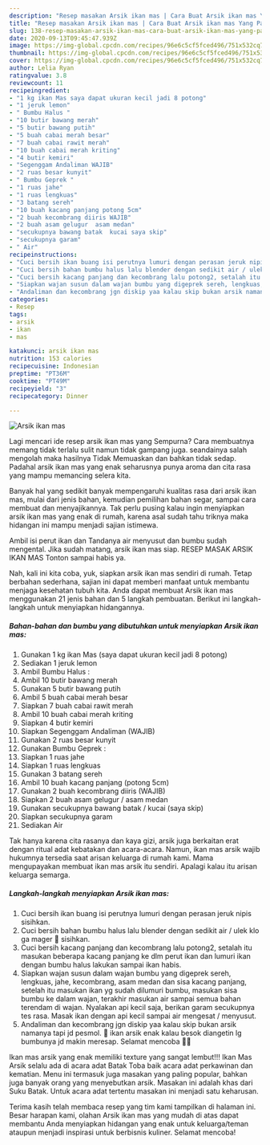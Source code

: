 ```yaml
---
description: "Resep masakan Arsik ikan mas | Cara Buat Arsik ikan mas Yang Paling Enak"
title: "Resep masakan Arsik ikan mas | Cara Buat Arsik ikan mas Yang Paling Enak"
slug: 138-resep-masakan-arsik-ikan-mas-cara-buat-arsik-ikan-mas-yang-paling-enak
date: 2020-09-13T09:45:47.939Z
image: https://img-global.cpcdn.com/recipes/96e6c5cf5fced496/751x532cq70/arsik-ikan-mas-foto-resep-utama.jpg
thumbnail: https://img-global.cpcdn.com/recipes/96e6c5cf5fced496/751x532cq70/arsik-ikan-mas-foto-resep-utama.jpg
cover: https://img-global.cpcdn.com/recipes/96e6c5cf5fced496/751x532cq70/arsik-ikan-mas-foto-resep-utama.jpg
author: Lelia Ryan
ratingvalue: 3.8
reviewcount: 11
recipeingredient:
- "1 kg ikan Mas saya dapat ukuran kecil jadi 8 potong"
- "1 jeruk lemon"
- " Bumbu Halus "
- "10 butir bawang merah"
- "5 butir bawang putih"
- "5 buah cabai merah besar"
- "7 buah cabai rawit merah"
- "10 buah cabai merah kriting"
- "4 butir kemiri"
- "Segenggam Andaliman WAJIB"
- "2 ruas besar kunyit"
- " Bumbu Geprek "
- "1 ruas jahe"
- "1 ruas lengkuas"
- "3 batang sereh"
- "10 buah kacang panjang potong 5cm"
- "2 buah kecombrang diiris WAJIB"
- "2 buah asam gelugur  asam medan"
- "secukupnya bawang batak  kucai saya skip"
- "secukupnya garam"
- " Air"
recipeinstructions:
- "Cuci bersih ikan buang isi perutnya lumuri dengan perasan jeruk nipis sisihkan."
- "Cuci bersih bahan bumbu halus lalu blender dengan sedikit air / ulek klo ga mager 🤭 sisihkan."
- "Cuci bersih kacang panjang dan kecombrang lalu potong2, setalah itu masukan beberapa kacang panjang ke dlm perut ikan dan lumuri ikan dengan bumbu halus lakukan sampai ikan habis."
- "Siapkan wajan susun dalam wajan bumbu yang digeprek sereh, lengkuas, jahe, kecombrang, asam medan dan sisa kacang panjang, setelah itu masukan ikan yg sudah dilumuri bumbu, masukan sisa bumbu ke dalam wajan, terakhir masukan air sampai semua bahan terendam di wajan. Nyalakan api kecil saja, berikan garam secukupnya tes rasa. Masak ikan dengan api kecil sampai air mengesat / menyusut."
- "Andaliman dan kecombrang jgn diskip yaa kalau skip bukan arsik namanya tapi jd pesmol. 🤣 ikan arsik enak kalau besok diangetin lg bumbunya jd makin meresap. Selamat mencoba 💜💜"
categories:
- Resep
tags:
- arsik
- ikan
- mas

katakunci: arsik ikan mas 
nutrition: 153 calories
recipecuisine: Indonesian
preptime: "PT36M"
cooktime: "PT49M"
recipeyield: "3"
recipecategory: Dinner

---
```



![Arsik ikan mas](https://img-global.cpcdn.com/recipes/96e6c5cf5fced496/751x532cq70/arsik-ikan-mas-foto-resep-utama.jpg)

Lagi mencari ide resep arsik ikan mas yang Sempurna? Cara membuatnya memang tidak terlalu sulit namun tidak gampang juga. seandainya salah mengolah maka hasilnya Tidak Memuaskan dan bahkan tidak sedap. Padahal arsik ikan mas yang enak seharusnya punya aroma dan cita rasa yang mampu memancing selera kita.

Banyak hal yang sedikit banyak mempengaruhi kualitas rasa dari arsik ikan mas, mulai dari jenis bahan, kemudian pemilihan bahan segar, sampai cara membuat dan menyajikannya. Tak perlu pusing kalau ingin menyiapkan arsik ikan mas yang enak di rumah, karena asal sudah tahu triknya maka hidangan ini mampu menjadi sajian istimewa.

Ambil isi perut ikan dan Tandanya air menyusut dan bumbu sudah mengental. Jika sudah matang, arsik ikan mas siap. RESEP MASAK ARSIK IKAN MAS Tonton sampai habis ya.


Nah, kali ini kita coba, yuk, siapkan arsik ikan mas sendiri di rumah. Tetap berbahan sederhana, sajian ini dapat memberi manfaat untuk membantu menjaga kesehatan tubuh kita. Anda dapat membuat Arsik ikan mas menggunakan 21 jenis bahan dan 5 langkah pembuatan. Berikut ini langkah-langkah untuk menyiapkan hidangannya.

<!--inarticleads1-->

##### Bahan-bahan dan bumbu yang dibutuhkan untuk menyiapkan Arsik ikan mas:

1. Gunakan 1 kg ikan Mas (saya dapat ukuran kecil jadi 8 potong)
1. Sediakan 1 jeruk lemon
1. Ambil  Bumbu Halus :
1. Ambil 10 butir bawang merah
1. Gunakan 5 butir bawang putih
1. Ambil 5 buah cabai merah besar
1. Siapkan 7 buah cabai rawit merah
1. Ambil 10 buah cabai merah kriting
1. Siapkan 4 butir kemiri
1. Siapkan Segenggam Andaliman (WAJIB)
1. Gunakan 2 ruas besar kunyit
1. Gunakan  Bumbu Geprek :
1. Siapkan 1 ruas jahe
1. Siapkan 1 ruas lengkuas
1. Gunakan 3 batang sereh
1. Ambil 10 buah kacang panjang (potong 5cm)
1. Gunakan 2 buah kecombrang diiris (WAJIB)
1. Siapkan 2 buah asam gelugur / asam medan
1. Gunakan secukupnya bawang batak / kucai (saya skip)
1. Siapkan secukupnya garam
1. Sediakan  Air


Tak hanya karena cita rasanya dan kaya gizi, arsik juga berkaitan erat dengan ritual adat kebatakan dan acara-acara. Namun, ikan mas arsik wajib hukumnya tersedia saat arisan keluarga di rumah kami. Mama mengupayakan membuat ikan mas arsik itu sendiri. Apalagi kalau itu arisan keluarga semarga. 

<!--inarticleads2-->

##### Langkah-langkah menyiapkan Arsik ikan mas:

1. Cuci bersih ikan buang isi perutnya lumuri dengan perasan jeruk nipis sisihkan.
1. Cuci bersih bahan bumbu halus lalu blender dengan sedikit air / ulek klo ga mager 🤭 sisihkan.
1. Cuci bersih kacang panjang dan kecombrang lalu potong2, setalah itu masukan beberapa kacang panjang ke dlm perut ikan dan lumuri ikan dengan bumbu halus lakukan sampai ikan habis.
1. Siapkan wajan susun dalam wajan bumbu yang digeprek sereh, lengkuas, jahe, kecombrang, asam medan dan sisa kacang panjang, setelah itu masukan ikan yg sudah dilumuri bumbu, masukan sisa bumbu ke dalam wajan, terakhir masukan air sampai semua bahan terendam di wajan. Nyalakan api kecil saja, berikan garam secukupnya tes rasa. Masak ikan dengan api kecil sampai air mengesat / menyusut.
1. Andaliman dan kecombrang jgn diskip yaa kalau skip bukan arsik namanya tapi jd pesmol. 🤣 ikan arsik enak kalau besok diangetin lg bumbunya jd makin meresap. Selamat mencoba 💜💜


Ikan mas arsik yang enak memiliki texture yang sangat lembut!!! Ikan Mas Arsik selalu ada di acara adat Batak Toba baik acara adat perkawinan dan kematian. Menu ini termasuk juga masakan yang paling popular, bahkan juga banyak orang yang menyebutkan arsik. Masakan ini adalah khas dari Suku Batak. Untuk acara adat tertentu masakan ini menjadi satu keharusan. 

Terima kasih telah membaca resep yang tim kami tampilkan di halaman ini. Besar harapan kami, olahan Arsik ikan mas yang mudah di atas dapat membantu Anda menyiapkan hidangan yang enak untuk keluarga/teman ataupun menjadi inspirasi untuk berbisnis kuliner. Selamat mencoba!
